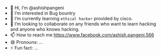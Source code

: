 - 👋 Hi, I’m @ashishpangeni
- 👀 I’m interested in Bug bountry
- 🌱 I’m currently learning `ethical hacker` provided by cisco.
- 💞️ I’m looking to collaborate on any friends who want to learn hacking and anyone who knows hacking.
- 📫 How to reach me https://www.facebook.com/ashish.pangeni.566
- 😄 Pronouns: ...
- ⚡ Fun fact: ...

<!---
reshampangeni/reshampangeni is a ✨ special ✨ repository because its `README.md` (this file) appears on your GitHub profile.
You can click the Preview link to take a look at your changes.
--->
